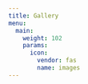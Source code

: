 ```yaml
---
title: Gallery
menu:
  main:
    weight: 102
    params:
      icon:
        vendor: fas
        name: images
---
```

